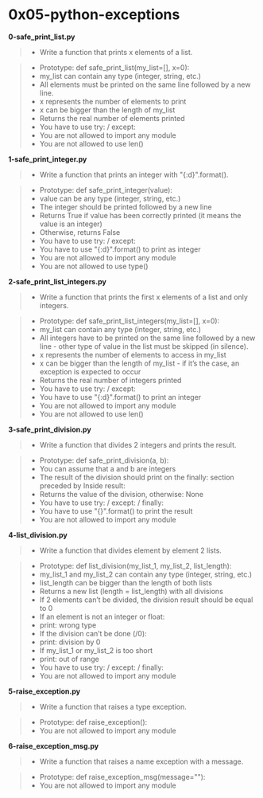 # 0x05-python-exceptions

**0-safe_print_list.py**

> * Write a function that prints x elements of a list.

> * Prototype: def safe_print_list(my_list=[], x=0):
> * my_list can contain any type (integer, string, etc.)
> * All elements must be printed on the same line followed by a new line.
> * x represents the number of elements to print
> * x can be bigger than the length of my_list
> * Returns the real number of elements printed
> * You have to use try: / except:
> * You are not allowed to import any module
> * You are not allowed to use len()

**1-safe_print_integer.py**

> * Write a function that prints an integer with "{:d}".format().

> * Prototype: def safe_print_integer(value):
> * value can be any type (integer, string, etc.)
> * The integer should be printed followed by a new line
> * Returns True if value has been correctly printed (it means the value is an integer)
> * Otherwise, returns False
> * You have to use try: / except:
> * You have to use "{:d}".format() to print as integer
> * You are not allowed to import any module
> * You are not allowed to use type()

**2-safe_print_list_integers.py**

> * Write a function that prints the first x elements of a list and only integers.

> * Prototype: def safe_print_list_integers(my_list=[], x=0):
> * my_list can contain any type (integer, string, etc.)
> * All integers have to be printed on the same line followed by a new line - other type of value in the list must be skipped (in silence).
> * x represents the number of elements to access in my_list
> * x can be bigger than the length of my_list - if it’s the case, an exception is expected to occur
> * Returns the real number of integers printed
> * You have to use try: / except:
> * You have to use "{:d}".format() to print an integer
> * You are not allowed to import any module
> * You are not allowed to use len()

**3-safe_print_division.py**

> * Write a function that divides 2 integers and prints the result.

> * Prototype: def safe_print_division(a, b):
> * You can assume that a and b are integers
> * The result of the division should print on the finally: section preceded by Inside result:
> * Returns the value of the division, otherwise: None
> * You have to use try: / except: / finally:
> * You have to use "{}".format() to print the result
> * You are not allowed to import any module

**4-list_division.py**

> * Write a function that divides element by element 2 lists.

> * Prototype: def list_division(my_list_1, my_list_2, list_length):
> * my_list_1 and my_list_2 can contain any type (integer, string, etc.)
> * list_length can be bigger than the length of both lists
> * Returns a new list (length = list_length) with all divisions
> * If 2 elements can’t be divided, the division result should be equal to 0
> * If an element is not an integer or float:
> * print: wrong type
> * If the division can’t be done (/0):
> * print: division by 0
> * If my_list_1 or my_list_2 is too short
> * print: out of range
> * You have to use try: / except: / finally:
> * You are not allowed to import any module

**5-raise_exception.py**
> * Write a function that raises a type exception.

> * Prototype: def raise_exception():
> * You are not allowed to import any module

**6-raise_exception_msg.py**
> * Write a function that raises a name exception with a message.

> * Prototype: def raise_exception_msg(message=""):
> * You are not allowed to import any module